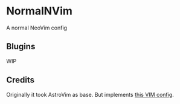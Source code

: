 # NormalNVim
A normal NeoVim config

## Blugins

WIP

## Credits
Originally it took AstroVim as base. But implements [this VIM config](https://github.com/Zeioth/vim-zeioth-config).
